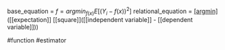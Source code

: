 base_equation = $f = argmin_{f(x)}E[(Y_i - f(x))^2]$
relational_equation = [[argmin]]([[function]])([[expectation]] [[square]]([[independent variable]] - [[dependent variable]]))

#function #estimator 